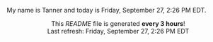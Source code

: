My name is Tanner and today is Friday, September 27, 2:26 PM EDT.

<p align="center">This <i>README</i> file is generated <b>every 3 hours</b>!</br>Last refresh: Friday, September 27, 2:26 PM EDT<br /></p>
